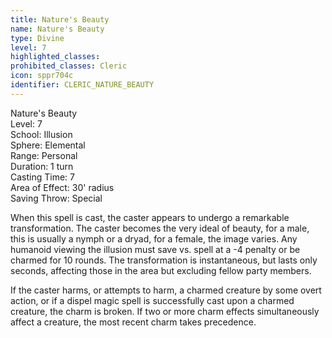 ```yaml
---
title: Nature's Beauty
name: Nature's Beauty
type: Divine
level: 7
highlighted_classes: 
prohibited_classes: Cleric
icon: sppr704c
identifier: CLERIC_NATURE_BEAUTY
---
```

Nature's Beauty  
Level: 7  
School: Illusion  
Sphere: Elemental  
Range: Personal  
Duration: 1 turn  
Casting Time: 7  
Area of Effect: 30' radius  
Saving Throw: Special  
  
When this spell is cast, the caster appears to undergo a remarkable transformation. The caster becomes the very ideal of beauty, for a male, this is usually a nymph or a dryad, for a female, the image varies. Any humanoid viewing the illusion must save vs. spell at a -4 penalty or be charmed for 10 rounds. The transformation is instantaneous, but lasts only seconds, affecting those in the area but excluding fellow party members.  
  
If the caster harms, or attempts to harm, a charmed creature by some overt action, or if a dispel magic spell is successfully cast upon a charmed creature, the charm is broken. If two or more charm effects simultaneously affect a creature, the most recent charm takes precedence.  
